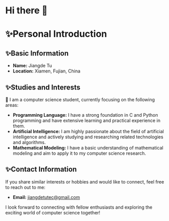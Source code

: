 <!--
**Tjdtec/Tjdtec** is a ✨ _special_ ✨ repository because its `README.md` (this file) appears on your GitHub profile.

Here are some ideas to get you started:

- 🔭 I’m currently working on ...
- 🌱 I’m currently learning ...
- 👯 I’m looking to collaborate on ...
- 🤔 I’m looking for help with ...
- 💬 Ask me about ...
- 📫 How to reach me: ...
- 😄 Pronouns: ...
- ⚡ Fun fact: ...
-->
# Hi there 👋
# ✨Personal Introduction

## ✨Basic Information

- **Name:** Jiangde Tu
- **Location:** Xiamen, Fujian, China

## ✨Studies and Interests

🌱 I am a computer science student, currently focusing on the following areas:

- **Programming Language:** I have a strong foundation in C and Python programming and have extensive learning and practical experience in them.
- **Artificial Intelligence:** I am highly passionate about the field of artificial intelligence and actively studying and researching related technologies and algorithms.
- **Mathematical Modeling:** I have a basic understanding of mathematical modeling and aim to apply it to my computer science research.

## ✨Contact Information

If you share similar interests or hobbies and would like to connect, feel free to reach out to me:

- **Email:** [jiangdetutec@gmail.com](mailto:jiangdetutec@gmail.com)

I look forward to connecting with fellow enthusiasts and exploring the exciting world of computer science together!
